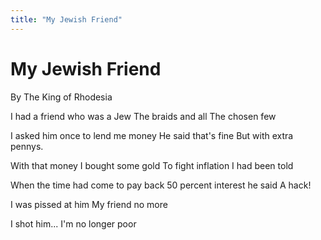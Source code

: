 ```yaml
---
title: "My Jewish Friend"
---
```


# My Jewish Friend

By The King of Rhodesia

I had a friend who was a Jew
The braids and all
The chosen few

I asked him once to lend me money
He said that's fine
But with extra pennys.

With that money I bought some gold
To fight inflation
I had been told

When the time had come to pay back
50 percent interest he said
A hack!

I was pissed at him
My friend no more

I shot him...
I'm no longer poor
